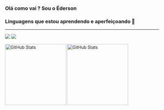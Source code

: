 
### Olá como vai ? Sou o Éderson

### Linguagens que estou aprendendo e aperfeiçoando 💪

--------------------------------



<p align="left">
        <img 
            src="https://img.shields.io/badge/Python-3776AB?style=for-the-badge&logo=python&logoColor=white"
        />
        <img 
            src="https://img.shields.io/badge/JavaScript-F7DF1E?style=for-the-badge&logo=javascript&logoColor=black"
        />


<img 
      align="left" 
      alt="GitHub Stats" 
      height="200" 
      src="https://github-readme-stats.vercel.app/api/top-langs/?username=EdersonSouzaa&theme=tokyonight&layout=compact&custom_title=Tecnologias&langs_count=9" 
  />

</p>


<p>
  <img 
    align="left" 
    alt="GitHub Stats" 
    height="200" 
    style="padding-right: 10px;" 
    src="https://github-readme-stats.vercel.app/api?username=EdersonSouzaa&show_icons=true&theme=tokyonight&include_all_commits=true&locale=pt-br" 
  />







